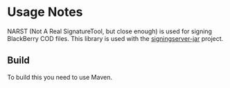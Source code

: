 Usage Notes
=====
NARST (Not A Real SignatureTool, but close enough) is used for signing BlackBerry COD files.
This library is used with the [signingserver-jar](https://github.com/hardisonbrewing/signingserver-jar) project.

Build
-----------------
To build this you need to use Maven.